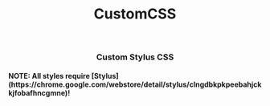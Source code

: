 <h1 align="center">CustomCSS</h1>
<br>
<h3 align="center">Custom Stylus CSS</h3>

<h4 color:red weight=bold>NOTE: All styles require [Stylus](https://chrome.google.com/webstore/detail/stylus/clngdbkpkpeebahjckkjfobafhncgmne)!
